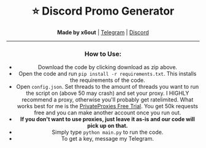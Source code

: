 <div align="center"><p><h1>⭐ Discord Promo Generator</h1><b>Made by x6out</b> | <a href="https://x6out.t.me">Telegram</a> | <a href="https://discord.com/users/1183214534933094511">Discord</a><hr><h3>How to Use:</h3><ul><li>Download the code by clicking download as zip above.</li>
<li>Open the code and run <code>pip install -r requirements.txt</code>. This installs the requirements of the code.</li>
  <li>Open <code>config.json</code>. Set threads to the amount of threads you want to run the script on (above 50 may crash) and set your proxy. I HIGHLY recommend a proxy, otherwise you'll probably get ratelimited. What works best for me is the <a href="https://privateproxy.me/special-deals/">PrivateProxies Free Trial</a>. You get 50k requests free and you can make another account once you run out.</li>
 <li><b>If you don't want to use proxies, just leave it as-is and our code will pick up on that.</b></li> <li>Simply type <code>python main.py</code> to run the code.</li>
<li>To get a key, message my Telegram.</li></ul></div>
